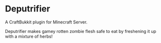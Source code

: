 Deputrifier
===========

A CraftBukkit plugin for Minecraft Server.

Deputrifier makes gamey rotten zombie flesh safe to eat by freshening it up with a mixture of herbs!